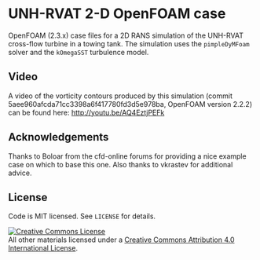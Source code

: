 UNH-RVAT 2-D OpenFOAM case
==========================

OpenFOAM (2.3.x) case files for a 2D RANS simulation of the UNH-RVAT cross-flow
turbine in a towing tank. The simulation uses the `pimpleDyMFoam` solver and the
`kOmegaSST` turbulence model.


Video
-----
A video of the vorticity contours produced by this simulation (commit
5aee960afcda71cc3398a6f417780fd3d5e978ba, OpenFOAM version 2.2.2) can be
found here: http://youtu.be/AQ4EztjPEFk


Acknowledgements
----------------
Thanks to Boloar from the cfd-online forums for providing a nice example case on
which to base this one. Also thanks to vkrastev for additional advice.


## License

Code is MIT licensed. See `LICENSE` for details.

<a rel="license" href="http://creativecommons.org/licenses/by/4.0/">
<img alt="Creative Commons License" style="border-width:0" src="http://i.creativecommons.org/l/by/4.0/88x31.png" />
</a><br />All other materials licensed under a <a rel="license" href="http://creativecommons.org/licenses/by/4.0/"/>
Creative Commons Attribution 4.0 International License</a>.
